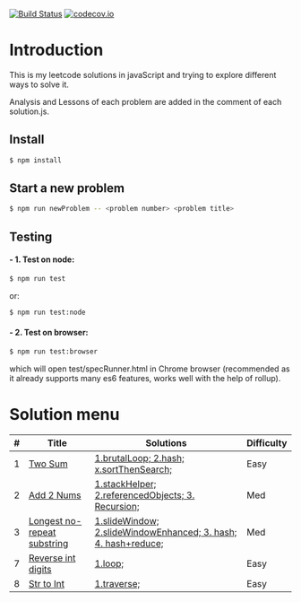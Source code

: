 [![Build Status](https://img.shields.io/travis/Williammer/leetcode-js.svg?branch=master)](https://travis-ci.org/Williammer/leetcode-js)
[![codecov.io](https://codecov.io/github/Williammer/leetcode/coverage.svg?branch=master)](https://codecov.io/gh/Williammer/leetcode)


# Introduction

This is my leetcode solutions in javaScript and trying to explore different ways to solve it.

Analysis and Lessons of each problem are added in the comment of each solution.js.


## Install
``` bash
$ npm install
```

## Start a new problem
``` bash
$ npm run newProblem -- <problem number> <problem title>
```

## Testing
#### - 1. Test on node:
``` bash
$ npm run test
```
or:
``` bash
$ npm run test:node
```

#### - 2. Test on browser:
``` bash
$ npm run test:browser
```
which will open test/specRunner.html in Chrome browser (recommended as it already supports many es6 features, works well with the help of rollup).


# Solution menu
| # | Title | Solutions | Difficulty |
|---| ----- | -------- | ---------- |
|1|[Two Sum](https://leetcode.com/problems/two-sum/)|[1.brutalLoop; 2.hash; x.sortThenSearch;](./src/1.twoSum/solution.js)|Easy|
|2|[Add 2 Nums](https://leetcode.com/problems/add-two-numbers/)|[1.stackHelper; 2.referencedObjects; 3. Recursion;](./src/2.add2Nums/solution.js)|Med|
|3|[Longest no-repeat substring](https://leetcode.com/problems/longest-substring-without-repeating-characters/)|[1.slideWindow; 2.slideWindowEnhanced; 3. hash; 4. hash+reduce;](./src/3.longestSubstr/solution.js)|Med|
|7|[Reverse int digits](https://leetcode.com/problems/reverse-integer/)|[1.loop;](./src/7.reverseInt/solution.js)|Easy|
|8|[Str to Int](https://leetcode.com/problems/string-to-integer-atoi/)|[1.traverse;](./src/8.atoi/solution.js)|Easy|
